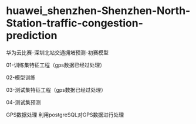 # huawei_shenzhen-Shenzhen-North-Station-traffic-congestion-prediction
华为云比赛-深圳北站交通拥堵预测-初赛模型

01-训练集特征工程（gps数据已经过处理）

02-模型训练

03-测试集特征工程（gps数据已经过处理）

04-测试集预测

GPS数据处理
利用postgreSQL对GPS数据进行处理
